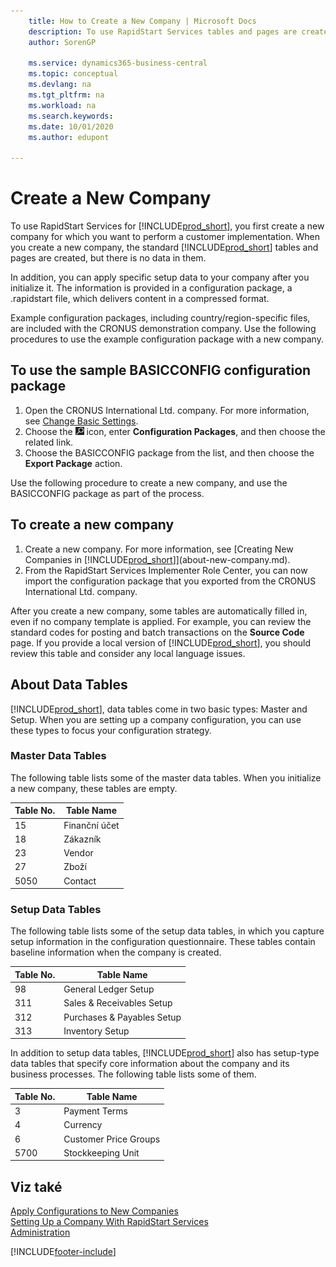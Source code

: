 ```yaml
---
    title: How to Create a New Company | Microsoft Docs
    description: To use RapidStart Services tables and pages are created, but there is no data in them.
    author: SorenGP

    ms.service: dynamics365-business-central
    ms.topic: conceptual
    ms.devlang: na
    ms.tgt_pltfrm: na
    ms.workload: na
    ms.search.keywords:
    ms.date: 10/01/2020
    ms.author: edupont

---
```

# Create a New Company
To use RapidStart Services for [!INCLUDE[prod_short](includes/prod_short.md)], you first create a new company for which you want to perform a customer implementation. When you create a new company, the standard [!INCLUDE[prod_short](includes/prod_short.md)] tables and pages are created, but there is no data in them.

In addition, you can apply specific setup data to your company after you initialize it. The information is provided in a configuration package, a .rapidstart file, which delivers content in a compressed format.

Example configuration packages, including country/region-specific files, are included with the CRONUS demonstration company. Use the following procedures to use the example configuration package with a new company.

## To use the sample BASICCONFIG configuration package
1. Open the CRONUS International Ltd. company. For more information, see [Change Basic Settings](ui-change-basic-settings.md).
2. Choose the ![Lightbulb that opens the Tell Me feature](media/ui-search/search_small.png "Tell me what you want to do") icon, enter **Configuration Packages**, and then choose the related link.
3. Choose the BASICCONFIG package from the list, and then choose the **Export Package** action.

Use the following procedure to create a new company, and use the BASICCONFIG package as part of the process.

## To create a new company
1. Create a new company. For more information, see [Creating New Companies in [!INCLUDE[prod_short](includes/prod_short.md)]](about-new-company.md).
2. From the RapidStart Services Implementer Role Center, you can now import the configuration package that you exported from the CRONUS International Ltd. company.

After you create a new company, some tables are automatically filled in, even if no company template is applied. For example, you can review the standard codes for posting and batch transactions on the **Source Code** page. If you provide a local version of [!INCLUDE[prod_short](includes/prod_short.md)], you should review this table and consider any local language issues.

## About Data Tables
[!INCLUDE[prod_short](includes/prod_short.md)], data tables come in two basic types: Master and Setup. When you are setting up a company configuration, you can use these types to focus your configuration strategy.

### Master Data Tables
The following table lists some of the master data tables. When you initialize a new company, these tables are empty.

| Table No. | Table Name |
|-------------------|--------------------|  
| 15 | Finanční účet |
| 18 | Zákazník |
| 23 | Vendor |
| 27 | Zboží |
| 5050 | Contact |

### Setup Data Tables
The following table lists some of the setup data tables, in which you capture setup information in the configuration questionnaire. These tables contain baseline information when the company is created.

| Table No. | Table Name |
|-------------------|--------------------|  
| 98 | General Ledger Setup |
| 311 | Sales & Receivables Setup |
| 312 | Purchases & Payables Setup |
| 313 | Inventory Setup |

In addition to setup data tables, [!INCLUDE[prod_short](includes/prod_short.md)] also has setup-type data tables that specify core information about the company and its business processes. The following table lists some of them.

| Table No. | Table Name |
|-------------------|--------------------|  
| 3 | Payment Terms |
| 4 | Currency |
| 6 | Customer Price Groups |
| 5700 | Stockkeeping Unit |



## Viz také
[Apply Configurations to New Companies](admin-apply-configuration-to-new-companies.md)  
[Setting Up a Company With RapidStart Services](admin-set-up-a-company-with-rapidstart.md)  
[Administration](admin-setup-and-administration.md)


[!INCLUDE[footer-include](includes/footer-banner.md)]